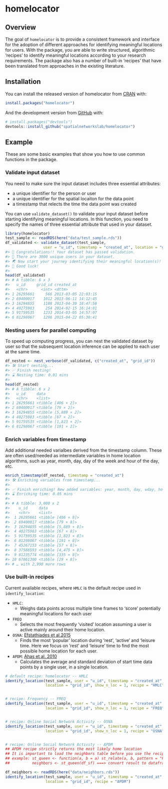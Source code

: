 
# homelocator

<!-- badges: start -->

<!-- badges: end -->

## Overview

The goal of `homelocator` is to provide a consistent framework and
interface for the adoption of different approaches for identifying
meaningful locations for users. With the package, you are able to write
structured, algorithmic ‘recipes’ to identify meaningful locations
according to your research requirements. The package also has a number
of built-in ‘recipes’ that have been translated from approaches in the
existing literature.

## Installation

You can install the released version of homelocator from
[CRAN](https://CRAN.R-project.org) with:

``` r
install.packages("homelocator")
```

And the development version from [GitHub](https://github.com/) with:

``` r
# install.packages("devtools")
devtools::install_github("spatialnetworkslab/homelocator")
```

## Example

These are some basic examples that show you how to use common functions
in the package.

### Validate input dataset

You need to make sure the input dataset includes three essential
attributes:

  - a unique identifier for the person or user
  - a unique identifier for the spatial locaiton for the data point
  - a timestamp that relects the time the data point was created

You can use `validate_dataset()` to validate your input dataset before
starting identifying meaningful locations. In this function, you need to
specify the names of three essential attribute that used in your
dataset.

``` r
library(homelocator)
test_sample <- readRDS(here("data/test_sample.rds"))
df_validated <- validate_dataset(test_sample, 
                 user = "u_id", timestamp = "created_at", location = "grid_id")
#> 🎉 Congratulations!! Your dataset has passed validation.
#> 👤 There are 3000 unique users in your dataset.
#> 🌏 Now start your journey identifying their meaningful location(s)!
#> 👏 Good luck!
#> 
head(df_validated)
#> # A tibble: 6 x 3
#>   u_id     grid_id created_at         
#>   <chr>      <int> <dttm>             
#> 1 26295661     566 2013-03-05 22:03:15
#> 2 69400017    1012 2013-06-11 14:12:45
#> 3 16294855    1188 2013-04-30 18:47:58
#> 4 40275983     254 2014-02-15 16:14:01
#> 5 91759535    1233 2014-03-05 14:57:07
#> 6 81298067    1296 2015-04-22 05:30:41
```

### Nesting users for parallel computing

To speed up computing progress, you can nest the validated dataset by
user so that the subsequent location inference can be applied to each
user at the same time.

``` r
df_nested <- nest_verbose(df_validated, c("created_at", "grid_id"))
#> 🛠 Start nesting...
#> ✅ Finish nesting!
#> ⌛ Nesting time: 0.01 mins
#> 
head(df_nested)
#> # A tibble: 6 x 2
#>   u_id     data                
#>   <chr>    <list>              
#> 1 26295661 <tibble [406 × 2]>  
#> 2 69400017 <tibble [79 × 2]>   
#> 3 16294855 <tibble [5,889 × 2]>
#> 4 40275983 <tibble [67 × 2]>   
#> 5 91759535 <tibble [1,823 × 2]>
#> 6 81298067 <tibble [191 × 2]>
```

### Enrich variables from timestamp

Add additional needed varialbes derived from the timestamp column. These
are often used/needed as intermediate variables in home location
algorithms, such as year, month, day, day of the week and hour of the
day, etc.

``` r
enrich_timestamp(df_nested, timestamp = "created_at")
#> 🛠 Enriching variables from timestamp...
#> 
#> ✅ Finish enriching! New added variables: year, month, day, wday, hour, ymd.
#> ⌛ Enriching time: 0.05 mins
#> 
#> # A tibble: 3,000 x 2
#>    u_id     data                
#>    <chr>    <list>              
#>  1 26295661 <tibble [406 × 8]>  
#>  2 69400017 <tibble [79 × 8]>   
#>  3 16294855 <tibble [5,889 × 8]>
#>  4 40275983 <tibble [67 × 8]>   
#>  5 91759535 <tibble [1,823 × 8]>
#>  6 81298067 <tibble [191 × 8]>  
#>  7 45267153 <tibble [57 × 8]>   
#>  8 37588593 <tibble [4,475 × 8]>
#>  9 81235774 <tibble [335 × 8]>  
#> 10 67861300 <tibble [29 × 8]>   
#> # … with 2,990 more rows
```

### Use built-in recipes

Current available recipes, where `HMLC` is the default recipe used in
`identify_location`:

  - `HMLC`:
      - Weighs data points across multiple time frames to ‘score’
        potentially meaningful locations for each user
  - `FREQ`
      - Selects the most frequently ‘visited’ location assuming a user
        is active mainly around their home location.
  - `OSNA`: [Efstathiades et
    al.2015](https://www.researchgate.net/publication/279884727_Identification_of_Key_Locations_based_on_Online_Social_Network_Activity)
      - Finds the most ‘popular’ location during ‘rest’, ‘active’ and
        ‘leisure time. Here we focus on ’rest’ and ‘leisure’ time to
        find the most possible home location for each user.
  - `APDM`: [Ahas et
    al. 2010](https://www.researchgate.net/publication/233197970_Using_Mobile_Positioning_Data_to_Model_Locations_Meaningful_to_Users_of_Mobile_Phones)
      - Calculates the average and standard deviation of start time data
        points by a single user, in a single location.

<!-- end list -->

``` r
# default recipe: homelocator -- HMLC
identify_location(test_sample, user = "u_id", timestamp = "created_at", 
                  location = "grid_id", show_n_loc = 1, recipe = "HMLC")


# recipe: Frequency -- FREQ
identify_location(test_sample, user = "u_id", timestamp = "created_at", 
                  location = "grid_id", show_n_loc = 1, recipe = "FREQ")


# recipe: Online Social Network Activity -- OSNA
identify_location(test_sample, user = "u_id", timestamp = "created_at", 
                  location = "grid_id", show_n_loc = 1, recipe = "OSNA")


# recipe: Online Social Network Activity -- APDM
## APDM recipe strictly returns the most likely home location
## It is important to load the neighbors table before you use the recipe!!
## example: st_queen <- function(a, b = a) st_relate(a, b, pattern = "F***T****")
##          neighbors <- st_queen(df_sf) ===> convert result to dataframe 

df_neighbors <- readRDS(here("data/neighbors.rds"))
identify_location(test_sample, user = "u_id", timestamp = "created_at", 
                  location = "grid_id", recipe = "APDM")
```
